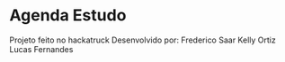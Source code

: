 # Agenda Estudo
Projeto feito no hackatruck
Desenvolvido por:
Frederico Saar
Kelly Ortiz
Lucas Fernandes


